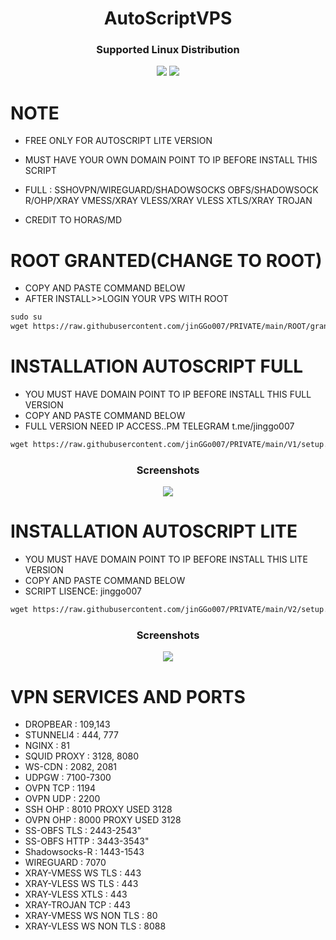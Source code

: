 <h1 align="center">AutoScriptVPS</h1>

<h3 align="center">Supported Linux Distribution</h3>
<p align="center"><img src="https://img.shields.io/static/v1?style=for-the-badge&logo=debian&label=Debian%2010&message=Buster&color=red"> <img src="https://img.shields.io/static/v1?style=for-the-badge&logo=ubuntu&label=Ubuntu%2018&message=18.04 LTS&color=red"> </p>




# NOTE
- FREE ONLY FOR AUTOSCRIPT LITE VERSION
- MUST HAVE YOUR OWN DOMAIN POINT TO IP BEFORE INSTALL THIS SCRIPT
- FULL : SSHOVPN/WIREGUARD/SHADOWSOCKS OBFS/SHADOWSOCK R/OHP/XRAY VMESS/XRAY VLESS/XRAY VLESS XTLS/XRAY TROJAN 

- CREDIT TO HORAS/MD

# ROOT GRANTED(CHANGE TO ROOT)

 - COPY AND PASTE COMMAND BELOW
 - AFTER INSTALL>>LOGIN YOUR VPS WITH ROOT

```html
sudo su
wget https://raw.githubusercontent.com/jinGGo007/PRIVATE/main/ROOT/grant-root && chmod +x grant-root && ./grant-root
  ```



# INSTALLATION AUTOSCRIPT FULL

 - YOU MUST HAVE DOMAIN POINT TO IP BEFORE INSTALL THIS FULL VERSION
 - COPY AND PASTE COMMAND BELOW
 - FULL VERSION NEED IP ACCESS..PM TELEGRAM t.me/jinggo007

```html
wget https://raw.githubusercontent.com/jinGGo007/PRIVATE/main/V1/setup.sh && chmod +x setup.sh && ./setup.sh
  ```
<h3 align="center">Screenshots</h3>
<p align="center">
<img src="https://raw.githubusercontent.com/jinGGo007/AUTOSCRIPT/main/v1.jpg"> 

# INSTALLATION AUTOSCRIPT LITE

 - YOU MUST HAVE DOMAIN POINT TO IP BEFORE INSTALL THIS LITE VERSION
 - COPY AND PASTE COMMAND BELOW
 - SCRIPT LISENCE: jinggo007

```html
wget https://raw.githubusercontent.com/jinGGo007/PRIVATE/main/V2/setup.sh && chmod +x setup.sh && ./setup.sh
  ```
<h3 align="center">Screenshots</h3>
<p align="center">
<img src="https://raw.githubusercontent.com/jinGGo007/AUTOSCRIPT/main/v2.jpg">
  

  

  # VPN SERVICES AND PORTS

- DROPBEAR              : 109,143 
- STUNNELl4             : 444, 777 
- NGINX                 : 81
- SQUID PROXY           : 3128, 8080
- WS-CDN                : 2082, 2081
- UDPGW                 : 7100-7300
- OVPN TCP              : 1194 
- OVPN UDP              : 2200
- SSH OHP               : 8010 PROXY USED 3128
- OVPN OHP              : 8000 PROXY USED 3128
- SS-OBFS TLS           : 2443-2543"  
- SS-OBFS HTTP          : 3443-3543"
- Shadowsocks-R         : 1443-1543
- WIREGUARD             : 7070
- XRAY-VMESS WS TLS     : 443
- XRAY-VLESS WS TLS     : 443
- XRAY-VLESS XTLS       : 443
- XRAY-TROJAN TCP       : 443
- XRAY-VMESS WS NON TLS : 80
- XRAY-VLESS WS NON TLS : 8088







  


  



